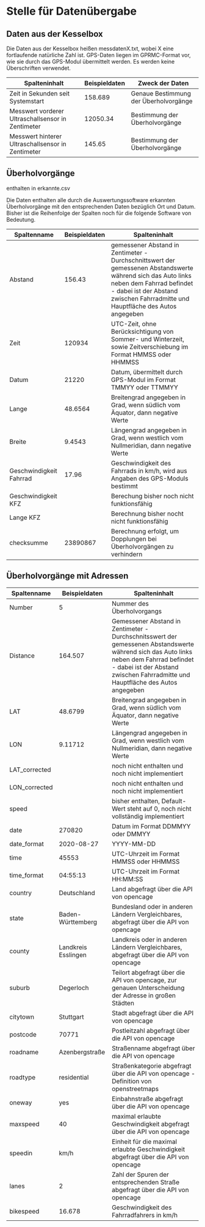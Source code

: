 # Stelle für Datenübergabe

## Daten aus der Kesselbox

Die Daten aus der Kesselbox heißen messdatenX.txt, wobei X eine fortlaufende natürliche Zahl ist.
GPS-Daten liegen im GPRMC-Format vor, wie sie durch das GPS-Modul übermittelt werden.
Es werden keine Überschriften verwendet.

| Spalteninhalt | Beispieldaten | Zweck der Daten |
|---|---|---|
| Zeit in Sekunden seit Systemstart | 158.689 | Genaue Bestimmung der Überholvorgänge |
| Messwert vorderer Ultraschallsensor in Zentimeter | 12050.34 | Bestimmung der Überholvorgänge |
| Messwert hinterer Ultraschallsensor in Zentimeter | 145.65 | Bestimmung der Überholvorgänge |


## Überholvorgänge

enthalten in erkannte.csv

Die Daten enthalten alle durch die Auswertungssoftware erkannten Überholvorgänge mit den entsprechenden Daten bezüglich Ort und Datum.
Bisher ist die Reihenfolge der Spalten noch für die folgende Software von Bedeutung.

| Spaltenname | Beispieldaten | Spalteninhalt |
| --- | --- | --- |
| Abstand | 156.43 | gemessener Abstand in Zentimeter - Durchschnittswert der gemessenen Abstandswerte während sich das Auto links neben dem Fahrrad befindet  - dabei ist der Abstand zwischen Fahrradmitte und Hauptfläche des Autos angegeben |
| Zeit | 120934 | UTC-Zeit, ohne Berücksichtigung von Sommer- und Winterzeit, sowie Zeitverschiebung im Format HMMSS oder HHMMSS |
| Datum | 21220 | Datum, übermittelt durch GPS-Modul im Format TMMYY oder TTMMYY|
| Lange | 48.6564 | Breitengrad angegeben in Grad, wenn südlich vom Äquator, dann negative Werte |
| Breite | 9.4543 | Längengrad angegeben in Grad, wenn westlich vom Nullmeridian, dann negative Werte |
| Geschwindigkeit Fahrrad | 17.96| Geschwindigkeit des Fahrrads in km/h, wird aus Angaben des GPS-Moduls bestimmt |
| Geschwindigkeit KFZ | | Berechung bisher noch nicht funktionsfähig |
| Lange KFZ | | Berechnung bisher nocht nicht funktionsfähig |
| checksumme | 23890867 | Berechnung erfolgt, um Dopplungen bei Überholvorgängen zu verhindern |


## Überholvorgänge mit Adressen

| Spaltenname | Beispieldaten | Spalteninhalt |
| --- | --- | --- |
| Number | 5 | Nummer des Überholvorgangs |
| Distance | 164.507 | Gemessener Abstand in Zentimeter - Durchschnitsswert der gemessenen Abstandswerte während sich das Auto links neben dem Fahrrad befindet - dabei ist der Abstand zwischen Fahrradmitte und Hauptfläche des Autos angegeben |
| LAT | 48.6799 | Breitengrad angegeben in Grad, wenn südlich vom Äquator, dann negative Werte |
| LON | 9.11712 | Längengrad angegeben in Grad, wenn westlich vom Nullmeridian, dann negative Werte |
| LAT_corrected |  | noch nicht enthalten und noch nicht implementiert |
| LON_corrected |  | noch nicht enthalten und noch nicht implementiert |
| speed | | bisher enthalten, Default-Wert steht auf 0, noch nicht vollständig implementiert|
| date | 270820 | Datum im Format DDMMYY oder DMMYY|
| date_format | 2020-08-27 | YYYY-MM-DD |
| time | 45553 | UTC-Uhrzeit im Format HMMSS oder HHMMSS |
| time_format | 04:55:13 | UTC-Uhrzeit im Format HH:MM:SS |
| country | Deutschland | Land abgefragt über die API von opencage |
| state | Baden-Württemberg | Bundesland oder in anderen Ländern Vergleichbares, abgefragt über die API von opencage |
| county | Landkreis Esslingen | Landkreis oder in anderen Ländern Vergleichbares, abgefragt über die API von opencage |
| suburb | Degerloch | Teilort abgefragt über die API von opencage, zur genauen Unterscheidung der Adresse in großen Städten |
| citytown | Stuttgart | Stadt abgefragt über die API von opencage |
| postcode | 70771 | Postleitzahl abgefragt über die API von opencage |
| roadname | Azenbergstraße | Straßenname abgefragt über die API von opencage |
| roadtype | residential | Straßenkategorie abgefragt über die API von opencage - Definition von openstreetmaps |
| oneway | yes | Einbahnstraße abgefragt über die API von opencage |
| maxspeed | 40 | maximal erlaubte Geschwindigkeit abgefragt über die API von opencage |
| speedin | km/h | Einheit für die maximal erlaubte Geschwindigkeit abgefragt über die API von opencage |
| lanes | 2 | Zahl der Spuren der entsprechenden Straße abgefragt über die API von opencage |
| bikespeed | 16.678 | Geschwindigkeit des Fahrradfahrers in km/h | 